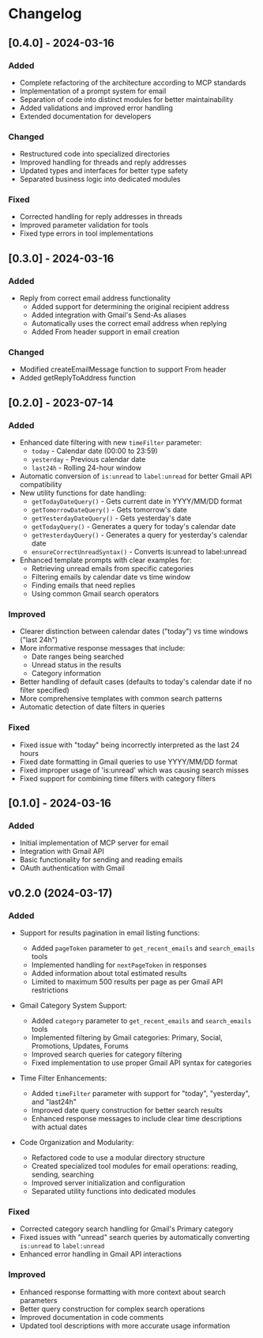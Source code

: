 # Changelog

## [0.4.0] - 2024-03-16

### Added
- Complete refactoring of the architecture according to MCP standards
- Implementation of a prompt system for email
- Separation of code into distinct modules for better maintainability
- Added validations and improved error handling
- Extended documentation for developers

### Changed
- Restructured code into specialized directories
- Improved handling for threads and reply addresses
- Updated types and interfaces for better type safety
- Separated business logic into dedicated modules

### Fixed
- Corrected handling for reply addresses in threads
- Improved parameter validation for tools
- Fixed type errors in tool implementations

## [0.3.0] - 2024-03-16

### Added
- Reply from correct email address functionality
  - Added support for determining the original recipient address
  - Added integration with Gmail's Send-As aliases
  - Automatically uses the correct email address when replying
  - Added From header support in email creation

### Changed
- Modified createEmailMessage function to support From header
- Added getReplyToAddress function

## [0.2.0] - 2023-07-14

### Added
- Enhanced date filtering with new `timeFilter` parameter:
  - `today` - Calendar date (00:00 to 23:59)
  - `yesterday` - Previous calendar date
  - `last24h` - Rolling 24-hour window
- Automatic conversion of `is:unread` to `label:unread` for better Gmail API compatibility
- New utility functions for date handling:
  - `getTodayDateQuery()` - Gets current date in YYYY/MM/DD format
  - `getTomorrowDateQuery()` - Gets tomorrow's date
  - `getYesterdayDateQuery()` - Gets yesterday's date
  - `getTodayQuery()` - Generates a query for today's calendar date
  - `getYesterdayQuery()` - Generates a query for yesterday's calendar date
  - `ensureCorrectUnreadSyntax()` - Converts is:unread to label:unread
- Enhanced template prompts with clear examples for:
  - Retrieving unread emails from specific categories
  - Filtering emails by calendar date vs time window
  - Finding emails that need replies
  - Using common Gmail search operators

### Improved
- Clearer distinction between calendar dates ("today") vs time windows ("last 24h") 
- More informative response messages that include:
  - Date ranges being searched
  - Unread status in the results
  - Category information
- Better handling of default cases (defaults to today's calendar date if no filter specified)
- More comprehensive templates with common search patterns
- Automatic detection of date filters in queries

### Fixed
- Fixed issue with "today" being incorrectly interpreted as the last 24 hours
- Fixed date formatting in Gmail queries to use YYYY/MM/DD format
- Fixed improper usage of 'is:unread' which was causing search misses
- Fixed support for combining time filters with category filters

## [0.1.0] - 2024-03-16

### Added
- Initial implementation of MCP server for email
- Integration with Gmail API
- Basic functionality for sending and reading emails
- OAuth authentication with Gmail

## v0.2.0 (2024-03-17)

### Added
- Support for results pagination in email listing functions:
  - Added `pageToken` parameter to `get_recent_emails` and `search_emails` tools
  - Implemented handling for `nextPageToken` in responses
  - Added information about total estimated results
  - Limited to maximum 500 results per page as per Gmail API restrictions

- Gmail Category System Support:
  - Added `category` parameter to `get_recent_emails` and `search_emails` tools
  - Implemented filtering by Gmail categories: Primary, Social, Promotions, Updates, Forums
  - Improved search queries for category filtering
  - Fixed implementation to use proper Gmail API syntax for categories

- Time Filter Enhancements:
  - Added `timeFilter` parameter with support for "today", "yesterday", and "last24h"
  - Improved date query construction for better search results
  - Enhanced response messages to include clear time descriptions with actual dates

- Code Organization and Modularity:
  - Refactored code to use a modular directory structure
  - Created specialized tool modules for email operations: reading, sending, searching
  - Improved server initialization and configuration
  - Separated utility functions into dedicated modules

### Fixed
- Corrected category search handling for Gmail's Primary category
- Fixed issues with "unread" search queries by automatically converting `is:unread` to `label:unread`
- Enhanced error handling in Gmail API interactions

### Improved
- Enhanced response formatting with more context about search parameters
- Better query construction for complex search operations
- Improved documentation in code comments
- Updated tool descriptions with more accurate usage information